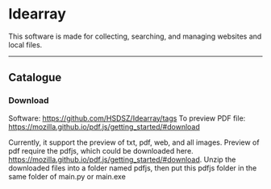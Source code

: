 # **Idearray**
This software is made for collecting, searching, and managing websites and local files.
****
## Catalogue
### Download
Software: https://github.com/HSDSZ/Idearray/tags
To preview PDF file:  https://mozilla.github.io/pdf.js/getting_started/#download

Currently, it support the preview of txt, pdf, web, and all images.
Preview of pdf require the pdfjs, which could be downloaded here. https://mozilla.github.io/pdf.js/getting_started/#download. Unzip the downloaded files into a folder named pdfjs, then put this pdfjs folder in the same folder of main.py or main.exe
